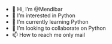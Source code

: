- 👋 Hi, I’m @Mendibar
- 👀 I’m interested in Python 
- 🌱 I’m currently learning Python 
- 💞️ I’m looking to collaborate on Python 
- 📫 How to reach me only mail

<!---
Mendibar/Mendibar is a ✨ special ✨ repository because its `README.md` (this file) appears on your GitHub profile.
You can click the Preview link to take a look at your changes.
--->
